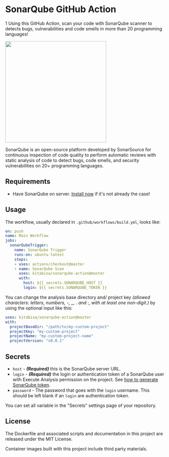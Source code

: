 # SonarQube GitHub Action

1
Using this GitHub Action, scan your code with SonarQube scanner to detects bugs, vulnerabilities and code smells in more than 20 programming languages!

<img src="https://www.sonarqube.org/assets/logo-31ad3115b1b4b120f3d1efd63e6b13ac9f1f89437f0cf6881cc4d8b5603a52b4.svg" width="320px">

SonarQube is an open-source platform developed by SonarSource for continuous inspection of code quality to perform automatic reviews with static analysis of code to detect bugs, code smells, and security vulnerabilities on 20+ programming languages.

## Requirements

* Have SonarQube on server. [Install now](https://docs.sonarqube.org/latest/setup/install-server/) if it's not already the case!

## Usage

The workflow, usually declared in `.github/workflows/build.yml`, looks like:

```yaml
on: push
name: Main Workflow
jobs:
  sonarQubeTrigger:
    name: SonarQube Trigger
    runs-on: ubuntu-latest
    steps:
    - uses: actions/checkout@master
    - name: SonarQube Scan
      uses: kitabisa/sonarqube-action@master
      with:
        host: ${{ secrets.SONARQUBE_HOST }}
        login: ${{ secrets.SONARQUBE_TOKEN }}
```

You can change the analysis base directory and/ project key _(allowed characters: letters, numbers, -, \_, . and :, with at least one non-digit.)_ by using the optional input like this:

```yaml
uses: kitabisa/sonarqube-action@master
with:
  projectBaseDir: "/path/to/my-custom-project"
  projectKey: "my-custom-project"
  projectName: "my-custom-project-name"
  projectVersion: "v0.0.1"
```

## Secrets

- `host` - **_(Required)_** this is the SonarQube server URL.
- `login` - **_(Required)_** the login or authentication token of a SonarQube user with Execute Analysis permission on the project. See [how to generate SonarQube token](https://docs.sonarqube.org/latest/user-guide/user-token/).
- `password` - The password that goes with the `login` username. This should be left blank if an `login` are authentication token.

You can set all variable in the "Secrets" settings page of your repository.

## License

The Dockerfile and associated scripts and documentation in this project are released under the MIT License.

Container images built with this project include third party materials.
